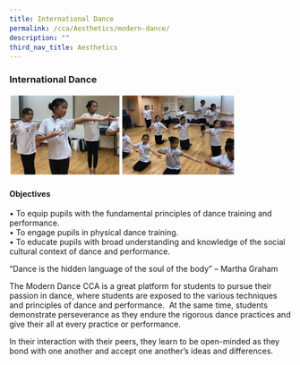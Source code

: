 ```yaml
---
title: International Dance
permalink: /cca/Aesthetics/modern-dance/
description: ""
third_nav_title: Aesthetics
---
```



### International Dance

<img src="/images/moderndance.png" 
     style="width:80%">
		 
#### Objectives

• To equip pupils with the fundamental principles of dance training and performance. <br>
• To engage pupils in physical dance training. <br>
• To educate pupils with broad understanding and knowledge of the social cultural context of dance and performance.  

“Dance is the hidden language of the soul of the body” – Martha Graham

  

The Modern Dance CCA is a great platform for students to pursue their passion in dance, where students are exposed to the various techniques and principles of dance and performance.  At the same time, students demonstrate perseverance as they endure the rigorous dance practices and give their all at every practice or performance. 

  

In their interaction with their peers, they learn to be open-minded as they bond with one another and accept one another’s ideas and differences.